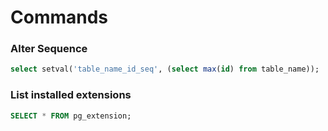 # Commands

### Alter Sequence
```sql
select setval('table_name_id_seq', (select max(id) from table_name));
```

### List installed extensions
```sql
SELECT * FROM pg_extension;
```
